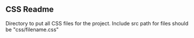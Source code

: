 ## CSS Readme 

Directory to put all CSS files for the project. Include src path for files should be "css/filename.css"
